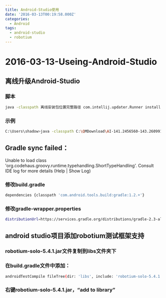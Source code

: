 ```yaml
---
title: Android-Studio使用
date: '2016-03-13T00:19:58.000Z'
categories:
  - Android
tags:
  - android-studio
  - robotium
---
```


# 2016-03-13-Useing-Android-Studio

## 离线升级Android-Studio

### 脚本

```bash
java -classpath 离线安装包位置完整路径 com.intellij.updater.Runner install android-studio安装位置
```

### 示例

```bash
C:\Users\shadow>java -classpath C:\QMDownload\AI-141.2456560-143.2609919-patch-win.jar  com.intellij.updater.Runner install C:\android-studio
```

## Gradle sync failed：

Unable to load class 'org.codehaus.groovy.runtime.typehandling.ShortTypeHandling'. Consult IDE log for more details \(Help \| Show Log\)

### 修改build.gradle

```bash
dependencies {classpath 'com.android.tools.build:gradle:1.2.+'}
```

### 修改gradle-wrapper.properties

```bash
distributionUrl=https://services.gradle.org/distributions/gradle-2.3-all.zip
```

## android studio项目添加robotium测试框架支持

### robotium-solo-5.4.1.jar文件复制到libs文件夹下

### 在build.gradle文件中添加：

```bash
androidTestCompile fileTree(dir: 'libs', include: 'robotium-solo-5.4.1.jar')
```

### 右键robotium-solo-5.4.1.jar，**“add to library”**

